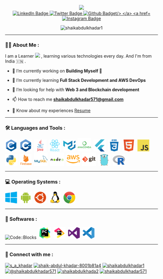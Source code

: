 <div id="heading-gif" align="center">
  <img src="https://media.giphy.com/media/qgQUggAC3Pfv687qPC/giphy.gif"><br>
  <a href="https://www.linkedin.com/in/shaik-abdul-khadar-8001b81a4/">
    <img src="https://img.shields.io/badge/LinkedIn-blue?style=for-the-badge&logo=linkedin&logoColor=white" alt="LinkedIn Badge"/>
  </a>
  <a href="https://twitter.com/S_A_Khadar">
    <img src="https://img.shields.io/badge/Twitter-blue?style=for-the-badge&logo=twitter&logoColor=white" alt="Twitter Badge"/>
  </a>
  <a href="https://github.com/shaikabdulkhadar1">
    <img src="https://img.shields.io/badge/github-gray?style=for-the-badge&logo=github&logoColor=white" alt="Github Badget/>
  </a>
  <a href="https://instagram.com/shaikabdulkhadar1">
    <img src="https://img.shields.io/badge/Instagram-E4405F?style=for-the-badge&logo=instagram&logoColor=white" alt="Instagram Badge"/>
  </a><br>
  <p> <img src="https://komarev.com/ghpvc/?username=shaikabdulkhadar1&label=Profile%20views&color=0e75b6&style=flat" alt="shaikabdulkhadar1" /> </p>
</div>

---

### :man_technologist: About Me :
I am a Learner <img src="https://media.giphy.com/media/WUlplcMpOCEmTGBtBW/giphy.gif" width="30"> , learning various technologies every day. And I'm from India :india:	.

- 🔭 I’m currently working on **Building Myself 💪**

- 🌱 I’m currently learning **Full Stack Development and AWS DevOps**

- 🤝 I’m looking for help with **Web 3 and Blockchain development**

- 📫 How to reach me **shaikabdulkhadar571@gmail.com**

- 📄 Know about my experiences <a href="https://drive.google.com/file/d/1vrvhyOL2HN2J6zYruc96LL9bSFKEwwLm/view?usp=sharing">Resume</a>

---

### :hammer_and_wrench: Languages and Tools :
<div>
  <img src="https://github.com/devicons/devicon/blob/master/icons/c/c-original.svg" title="C" alt="C Lang" width="40" height="40"/>&nbsp;
  <img src="https://github.com/devicons/devicon/blob/master/icons/cplusplus/cplusplus-original.svg" title="cpp" alt="C++" width="40" height="40"/>&nbsp;
  <img src="https://github.com/devicons/devicon/blob/master/icons/java/java-original-wordmark.svg" title="Java" alt="Java" width="40" height="40"/>&nbsp;
  <img src="https://github.com/devicons/devicon/blob/master/icons/react/react-original-wordmark.svg" title="React" alt="React" width="40" height="40"/>&nbsp;
  <img src="https://github.com/devicons/devicon/blob/master/icons/materialui/materialui-original.svg" title="Material UI" alt="Material UI" width="40" height="40"/>&nbsp;
  <img src="https://github.com/devicons/devicon/blob/master/icons/anaconda/anaconda-original-wordmark.svg" title="Anaconda" alt="Anaconda" width="45" height="45"/>&nbsp;
  <img src="https://github.com/devicons/devicon/blob/master/icons/flutter/flutter-original.svg" title="Flutter" alt="Flutter" width="40" height="40"/>&nbsp;
  <img src="https://github.com/devicons/devicon/blob/master/icons/css3/css3-plain-wordmark.svg"  title="CSS3" alt="CSS" width="40" height="40"/>&nbsp;
  <img src="https://github.com/devicons/devicon/blob/master/icons/html5/html5-original.svg" title="HTML5" alt="HTML" width="40" height="40"/>&nbsp;
  <img src="https://github.com/devicons/devicon/blob/master/icons/javascript/javascript-original.svg" title="JavaScript" alt="JavaScript" width="40" height="40"/>&nbsp;
  <img src="https://github.com/devicons/devicon/blob/master/icons/python/python-original.svg" title="python" alt="Python" width="40" height="40"/>&nbsp;
  <img src="https://github.com/devicons/devicon/blob/master/icons/firebase/firebase-plain-wordmark.svg" title="Firebase" alt="Firebase" width="40" height="40"/>&nbsp;
  <img src="https://github.com/devicons/devicon/blob/master/icons/mysql/mysql-original-wordmark.svg" title="MySQL"  alt="MySQL" width="45" height="45"/>&nbsp;
  <img src="https://github.com/devicons/devicon/blob/master/icons/nodejs/nodejs-original-wordmark.svg" title="NodeJS" alt="NodeJS" width="45" height="45"/>&nbsp;
  <img src="https://github.com/devicons/devicon/blob/master/icons/amazonwebservices/amazonwebservices-plain-wordmark.svg" title="AWS" alt="AWS" width="45" height="45"/>&nbsp;
  <img src="https://github.com/devicons/devicon/blob/master/icons/git/git-original-wordmark.svg" title="Git" **alt="Git" width="45" height="45"/>&nbsp;
  <img src="https://github.com/devicons/devicon/blob/master/icons/go/go-original.svg" title="go lang" alt="Go Lang" height="40" width="40"/>&nbsp;
  <img src="https://github.com/devicons/devicon/blob/master/icons/r/r-original.svg" title="r" alt="R" height="40" width="40"/>&nbsp;
</div>

---

### :computer: Operating Systems :
<div>
  <img src="https://github.com/devicons/devicon/blob/master/icons/windows8/windows8-original.svg" title="windows" alt="Windows" width="40" height="40"/>&nbsp;
  <img src="https://github.com/devicons/devicon/blob/master/icons/android/android-original.svg" title="android" alt="Android" width="40" height="40"/>&nbsp;
  <img src="https://github.com/devicons/devicon/blob/master/icons/ubuntu/ubuntu-plain.svg" title="ubuntu" height="Ubuntu" width="40" height="40"/>&nbsp;
  <img src="https://github.com/devicons/devicon/blob/master/icons/linux/linux-original.svg" title="linux" alt="Linux" width="40" height="40"/>&nbsp;
  <img src="https://github.com/devicons/devicon/blob/master/icons/chrome/chrome-original.svg" title="google chrom" alt="Chrome OS" height="40" width="40"/>&nbsp;
</div>

---

### :floppy_disk: Softwares :
<div>
   <img src="https://github.com/shaikabdulkhadar1/ShaikAbdulKhadar.github.io/blob/main/code-block-svgrepo-com.svg" title="code blocks" alt="Code::Blocks" height="40" width="40"/>&nbsp;
   <img src="https://github.com/devicons/devicon/blob/master/icons/pycharm/pycharm-original.svg" title="pycharm" alt="PyCharm" height="40" width="40"/>&nbsp;
   <img src="https://github.com/devicons/devicon/blob/master/icons/jetbrains/jetbrains-original.svg" title="jetbrains" alt="JetBrains" height="40" width="40"/>&nbsp;
   <img src="https://github.com/devicons/devicon/blob/master/icons/visualstudio/visualstudio-plain.svg" title="visual studio" alt="Visual Studio" height="40" width="40"/>&nbsp;
   <img src="https://github.com/devicons/devicon/blob/master/icons/vscode/vscode-original.svg" title="vscode" alt="VSCode" height="40" width="40"/>&nbsp;
</div>
                                                                                                                                                 
---

### 🤝 Connect with me :<p align="left">
<a href="https://twitter.com/s_a_khadar" target="blank"><img align="center" src="https://raw.githubusercontent.com/rahuldkjain/github-profile-readme-generator/master/src/images/icons/Social/twitter.svg" alt="s_a_khadar" height="30" width="40" /></a>
<a href="https://linkedin.com/in/shaik-abdul-khadar-8001b81a4" target="blank"><img align="center" src="https://raw.githubusercontent.com/rahuldkjain/github-profile-readme-generator/master/src/images/icons/Social/linked-in-alt.svg" alt="shaik-abdul-khadar-8001b81a4" height="30" width="40" /></a>
<a href="https://instagram.com/shaikabdulkhadar1" target="blank"><img align="center" src="https://raw.githubusercontent.com/rahuldkjain/github-profile-readme-generator/master/src/images/icons/Social/instagram.svg" alt="shaikabdulkhadar1" height="30" width="40" /></a>
<a href="https://medium.com/@shaikabdulkhadar571" target="blank"><img align="center" src="https://raw.githubusercontent.com/rahuldkjain/github-profile-readme-generator/master/src/images/icons/Social/medium.svg" alt="@shaikabdulkhadar571" height="30" width="40" /></a>
<a href="https://www.hackerrank.com/shaikabdulkhada2" target="blank"><img align="center" src="https://raw.githubusercontent.com/rahuldkjain/github-profile-readme-generator/master/src/images/icons/Social/hackerrank.svg" alt="shaikabdulkhada2" height="30" width="40" /></a>
<a href="https://www.leetcode.com/shaikabdulkhadar571" target="blank"><img align="center" src="https://raw.githubusercontent.com/rahuldkjain/github-profile-readme-generator/master/src/images/icons/Social/leet-code.svg" alt="shaikabdulkhadar571" height="30" width="40" /></a>
</p>
